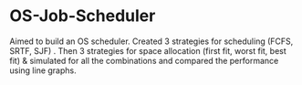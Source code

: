 # OS-Job-Scheduler
Aimed to build an OS scheduler. Created 3 strategies for scheduling (FCFS, SRTF, SJF) . Then 3 strategies for space allocation (first fit, worst fit, best fit) &amp; simulated for all the combinations and compared the performance using line graphs.
